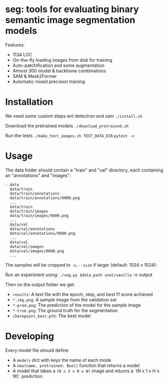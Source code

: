 # seg: tools for evaluating binary semantic image segmentation models

Features:
  - 1134 LOC
  - On-the-fly loading images from disk for training
  - Auto-patchification and some augmentation
  - Almost 300 model \& backbone combinations
  - SAM \& Mask2Former
  - Automatic mixed precision training

# Installation
We need some custom steps wrt detectron and sam
`./install.sh`

Download the pretrained models
`./download_pretrained.sh`

Run the tests
`./make_test_images.sh TEST_DATA_DIR`
`pytest -v`

# Usage
The data folder should contain a "train" and "val" directory, each containing an
"annotations" and "images":
```
- data
  data/train
  data/train/annotations
  data/train/annotations/0000.png
  ...
  data/train
  data/train/images
  data/train/images/0000.png
  ...
  data/val
  data/val/annotations
  data/val/annotations/0000.png
  ...
  data/val
  data/val/images
  data/val/images/0000.png
  ...
```

The samples will be cropped to `-s,--size` if larger (default: 1024 x 1024):

Run an experiment using:
`./seg.py $data_path unet/vanilla` -o output

Then on the output folder we get:
- `results`: A text file with the epoch, step, and best f1 score achieved
- `*-img.png`: A sample image from the validation set
- `*-pred.png`: The prediction of the model for the sample image
- `*-true.png`: The ground truth for the segmentation
- `checkpoint_best.pth`: The best model

# Developing
Every model file should define
 - A `models` dict with keys the name of each mode
 - A `new(name, pretrained: Bool)` function that returns a model
 - A model that takes a `(N x 3 x H x W)` image and returns a
   `(N x 1 x H x W)´ prediction
